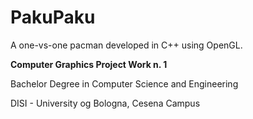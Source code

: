 # PakuPaku

A one-vs-one pacman developed in C++ using OpenGL.

**Computer Graphics Project Work n. 1**

Bachelor Degree in Computer Science and Engineering

DISI - University og Bologna, Cesena Campus
